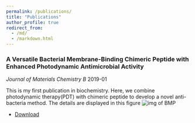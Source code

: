 ```yaml
---
permalink: /publications/
title: "Publications"
author_profile: true
redirect_from: 
  - /md/
  - /markdown.html
---
```


###  A Versatile Bacterial Membrane-Binding Chimeric Peptide with Enhanced Photodynamic Antimicrobial Activity

*Journal of Materials Chemistry B*      2019-01    

This is my first publication in biochemistry. Here, we combine photodynamic therapy(PDT) with chimeric peptide to develop a novel anti-bacteria method.
The details are displayed in this figure
![img of BMP](http://qiuyoungwang.github.io/images/img_BMP_paper.jpg)

* [Download](http://qiuyoungwang.github.io/files/BMP_paper.pdf)

